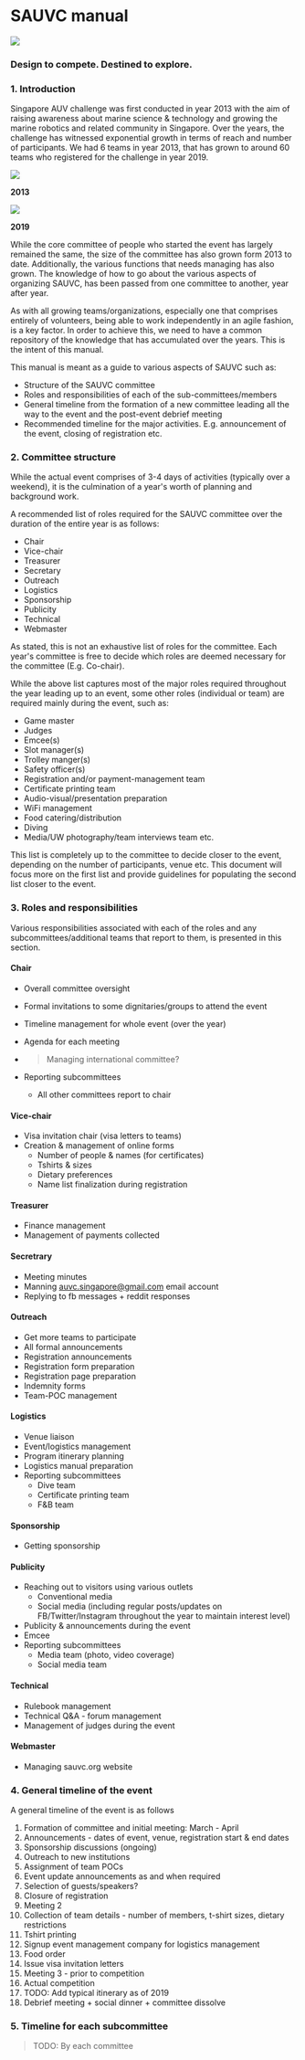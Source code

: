 # SAUVC manual

![](https://sauvc.org/img/logo_notext.png)

### Design to compete. Destined to explore.

### 1. Introduction
Singapore AUV challenge was first conducted in year 2013 with the aim of raising awareness about marine science & technology and growing the marine robotics and related community in Singapore. Over the years, the challenge has witnessed exponential growth in terms of reach and number of participants. We had 6 teams in year 2013, that has grown to around 60 teams who registered for the challenge in year 2019.

![](images/2013.jpg)

**2013** 

![](images/2019.jpg)

**2019**

While the core committee of people who started the event has largely remained the same, the size of the committee has also grown form 2013 to date. Additionally, the various functions that needs managing has also grown. The knowledge of how to go about the various aspects of organizing SAUVC, has been passed from one committee to another, year after year.

As with all growing teams/organizations, especially one that comprises entirely of volunteers, being able to work independently in an agile fashion, is a key factor. In order to achieve this, we need to have a common repository of the knowledge that has accumulated over the years. This is the intent of this manual.

This manual is meant as a guide to various aspects of SAUVC such as:
- Structure of the SAUVC committee
- Roles and responsibilities of each of the sub-committees/members
- General timeline from the formation of a new committee leading all the way to the event and the post-event debrief meeting
- Recommended timeline for the major activities. E.g. announcement of the event, closing of registration etc.

### 2. Committee structure
While the actual event comprises of 3-4 days of activities (typically over a weekend), it is the culmination of a year's worth of planning and background work.

A recommended list of roles required for the SAUVC committee over the duration of the entire year is as follows:
- Chair
- Vice-chair
- Treasurer
- Secretary
- Outreach
- Logistics
- Sponsorship
- Publicity
- Technical
- Webmaster

As stated, this is not an exhaustive list of roles for the committee. Each year's committee is free to decide which roles are deemed necessary for the committee (E.g. Co-chair).

While the above list captures most of the major roles required throughout the year leading up to an event, some other roles (individual or team) are required mainly during the event, such as:
- Game master
- Judges
- Emcee(s)
- Slot manager(s)
- Trolley manger(s)
- Safety officer(s)
- Registration and/or payment-management team
- Certificate printing team
- Audio-visual/presentation preparation
- WiFi management
- Food catering/distribution
- Diving
- Media/UW photography/team interviews team etc.

This list is completely up to the committee to decide closer to the event, depending on the number of participants, venue etc. This document will focus more on the first list and provide guidelines for populating the second list closer to the event.

### 3. Roles and responsibilities
Various responsibilities associated with each of the roles and any subcommittees/additional teams that report to them, is presented in this section.

#### Chair
- Overall committee oversight
- Formal invitations to some dignitaries/groups to attend the event
- Timeline management for whole event (over the year)
- Agenda for each meeting
- > Managing international committee?
- Reporting subcommittees

  - All other committees report to chair

#### Vice-chair
- Visa invitation chair (visa letters to teams)
- Creation & management of online forms
  - Number of people & names (for certificates)
  - Tshirts & sizes
  - Dietary preferences
  - Name list finalization during registration

#### Treasurer
- Finance management
- Management of payments collected

#### Secretrary
- Meeting minutes
- Manning auvc.singapore@gmail.com email account
- Replying to fb messages + reddit responses

#### Outreach
- Get more teams to participate
- All formal announcements
- Registration announcements
- Registration form preparation
- Registration page preparation
- Indemnity forms
- Team-POC management

#### Logistics
- Venue liaison
- Event/logistics management
- Program itinerary planning
- Logistics manual preparation
- Reporting subcommittees
  - Dive team
  - Certificate printing team
  - F&B team

#### Sponsorship
- Getting sponsorship

#### Publicity
- Reaching out to visitors using various outlets
  - Conventional media
  - Social media (including regular posts/updates on FB/Twitter/Instagram throughout the year to maintain interest level)
- Publicity & announcements during the event
- Emcee
- Reporting subcommittees
  - Media team (photo, video coverage)
  - Social media team

#### Technical
- Rulebook management
- Technical Q&A - forum management
- Management of judges during the event

#### Webmaster
- Managing sauvc.org website

### 4. General timeline of the event
A general timeline of the event is as follows
1. Formation of committee and initial meeting: March - April
2. Announcements - dates of event, venue, registration start & end dates
3. Sponsorship discussions (ongoing)
4. Outreach to new institutions
5. Assignment of team POCs
6. Event update announcements as and when required
7. Selection of guests/speakers?
8. Closure of registration
9. Meeting 2
10. Collection of team details - number of members, t-shirt sizes, dietary restrictions
11. Tshirt printing
12. Signup event management company for logistics management
13. Food order
14. Issue visa invitation letters
15. Meeting 3 - prior to competition
16. Actual competition
  17. TODO: Add typical itinerary as of 2019
18. Debrief meeting + social dinner + committee dissolve

### 5. Timeline for each subcommittee
> TODO: By each committee
